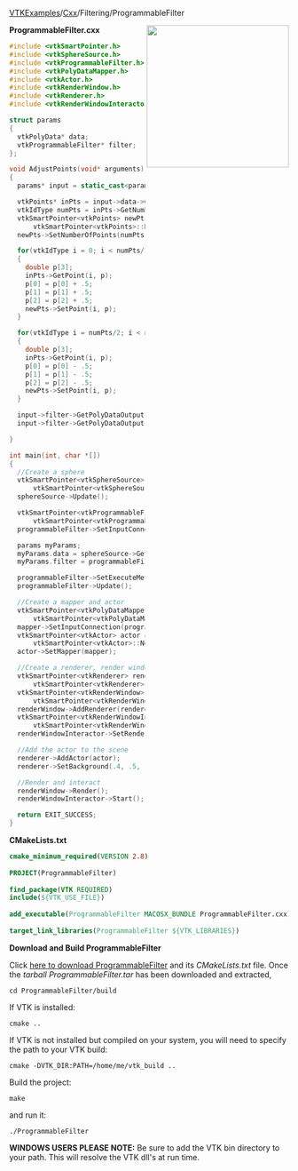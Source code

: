 [VTKExamples](/index/)/[Cxx](/Cxx)/Filtering/ProgrammableFilter

<img align="right" src="https://github.com/lorensen/VTKExamples/blob/gh-pages/Testing/Baseline/Filtering/TestProgrammableFilter.png?raw=true" width="256" />

**ProgrammableFilter.cxx**
```c++
#include <vtkSmartPointer.h>
#include <vtkSphereSource.h>
#include <vtkProgrammableFilter.h>
#include <vtkPolyDataMapper.h>
#include <vtkActor.h>
#include <vtkRenderWindow.h>
#include <vtkRenderer.h>
#include <vtkRenderWindowInteractor.h>

struct params
{
  vtkPolyData* data;
  vtkProgrammableFilter* filter;
};

void AdjustPoints(void* arguments)
{
  params* input = static_cast<params*>(arguments);

  vtkPoints* inPts = input->data->GetPoints();
  vtkIdType numPts = inPts->GetNumberOfPoints();
  vtkSmartPointer<vtkPoints> newPts =
      vtkSmartPointer<vtkPoints>::New();
  newPts->SetNumberOfPoints(numPts);

  for(vtkIdType i = 0; i < numPts/2; i++)
  {
    double p[3];
    inPts->GetPoint(i, p);
    p[0] = p[0] + .5;
    p[1] = p[1] + .5;
    p[2] = p[2] + .5;
    newPts->SetPoint(i, p);
  }

  for(vtkIdType i = numPts/2; i < numPts; i++)
  {
    double p[3];
    inPts->GetPoint(i, p);
    p[0] = p[0] - .5;
    p[1] = p[1] - .5;
    p[2] = p[2] - .5;
    newPts->SetPoint(i, p);
  }

  input->filter->GetPolyDataOutput()->CopyStructure(input->data);
  input->filter->GetPolyDataOutput()->SetPoints(newPts);

}

int main(int, char *[])
{
  //Create a sphere
  vtkSmartPointer<vtkSphereSource> sphereSource =
      vtkSmartPointer<vtkSphereSource>::New();
  sphereSource->Update();

  vtkSmartPointer<vtkProgrammableFilter> programmableFilter =
      vtkSmartPointer<vtkProgrammableFilter>::New();
  programmableFilter->SetInputConnection(sphereSource->GetOutputPort());

  params myParams;
  myParams.data = sphereSource->GetOutput();
  myParams.filter = programmableFilter;

  programmableFilter->SetExecuteMethod(AdjustPoints, &myParams);
  programmableFilter->Update();

  //Create a mapper and actor
  vtkSmartPointer<vtkPolyDataMapper> mapper =
      vtkSmartPointer<vtkPolyDataMapper>::New();
  mapper->SetInputConnection(programmableFilter->GetOutputPort());
  vtkSmartPointer<vtkActor> actor =
      vtkSmartPointer<vtkActor>::New();
  actor->SetMapper(mapper);

  //Create a renderer, render window, and interactor
  vtkSmartPointer<vtkRenderer> renderer =
      vtkSmartPointer<vtkRenderer>::New();
  vtkSmartPointer<vtkRenderWindow> renderWindow =
      vtkSmartPointer<vtkRenderWindow>::New();
  renderWindow->AddRenderer(renderer);
  vtkSmartPointer<vtkRenderWindowInteractor> renderWindowInteractor =
      vtkSmartPointer<vtkRenderWindowInteractor>::New();
  renderWindowInteractor->SetRenderWindow(renderWindow);

  //Add the actor to the scene
  renderer->AddActor(actor);
  renderer->SetBackground(.4, .5, .6); // Background color white

  //Render and interact
  renderWindow->Render();
  renderWindowInteractor->Start();

  return EXIT_SUCCESS;
}
```
**CMakeLists.txt**
```cmake
cmake_minimum_required(VERSION 2.8)
 
PROJECT(ProgrammableFilter)
 
find_package(VTK REQUIRED)
include(${VTK_USE_FILE})
 
add_executable(ProgrammableFilter MACOSX_BUNDLE ProgrammableFilter.cxx)
 
target_link_libraries(ProgrammableFilter ${VTK_LIBRARIES})
```

**Download and Build ProgrammableFilter**

Click [here to download ProgrammableFilter](https://github.com/lorensen/VTKWikiExamplesTarballs/raw/master/ProgrammableFilter.tar) and its *CMakeLists.txt* file.
Once the *tarball ProgrammableFilter.tar* has been downloaded and extracted,
```
cd ProgrammableFilter/build 
```
If VTK is installed:
```
cmake ..
```
If VTK is not installed but compiled on your system, you will need to specify the path to your VTK build:
```
cmake -DVTK_DIR:PATH=/home/me/vtk_build ..
```
Build the project:
```
make
```
and run it:
```
./ProgrammableFilter
```
**WINDOWS USERS PLEASE NOTE:** Be sure to add the VTK bin directory to your path. This will resolve the VTK dll's at run time.

